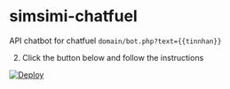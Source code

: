 # simsimi-chatfuel
API chatbot for chatfuel
`domain/bot.php?text={{tinnhan}}`

2. Click the button below and follow the instructions

[![Deploy](https://www.herokucdn.com/deploy/button.svg)](https://heroku.com/deploy)

